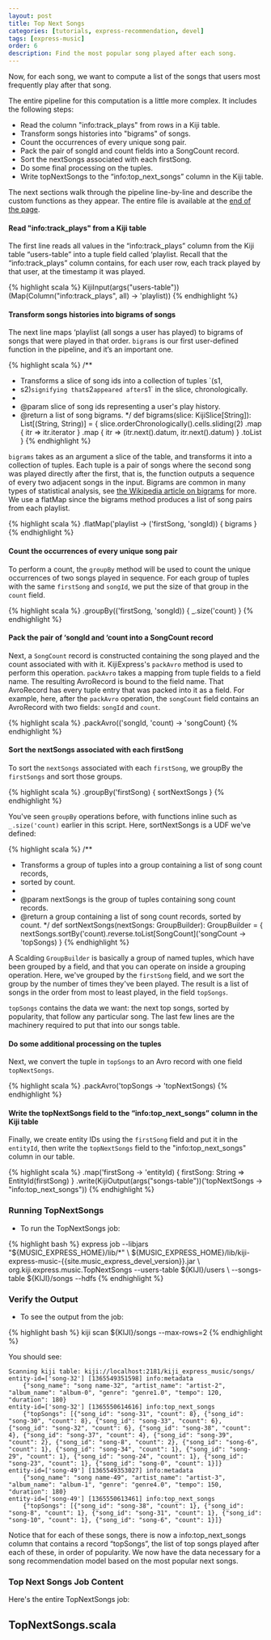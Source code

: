 ```yaml
---
layout: post
title: Top Next Songs
categories: [tutorials, express-recommendation, devel]
tags: [express-music]
order: 6
description: Find the most popular song played after each song.
---
```


Now, for each song, we want to compute a list of the songs that users most frequently play
after that song.

The entire pipeline for this computation is a little more complex.  It includes the following steps:

* Read the column "info:track_plays" from rows in a Kiji table.
* Transform songs histories into "bigrams" of songs.
* Count the occurrences of every unique song pair.
* Pack the pair of songId and count fields into a SongCount record.
* Sort the nextSongs associated with each firstSong.
* Do some final processing on the tuples.
* Write topNextSongs to the “info:top_next_songs” column in the Kiji table.

The next sections walk through the pipeline line-by-line and describe the custom functions as they appear.
The entire file is available at the [end of the page](#top-next-full-code).

#### Read "info:track_plays" from a Kiji table

The first line reads all values in the “info:track_plays” column from the Kiji table “users-table”
into a tuple field called ‘playlist.  Recall that the “info:track_plays” column contains, for each
user row, each track played by that user, at the timestamp it was played.

{% highlight scala %}
    KijiInput(args("users-table"))(Map(Column("info:track_plays", all) -> 'playlist))
{% endhighlight %}

#### Transform songs histories into bigrams of songs

The next line maps ‘playlist (all songs a user has played) to bigrams of songs that were played in
that order.  `bigrams` is our first user-defined function in the pipeline, and it’s an
important one.

{% highlight scala %}
/**
 * Transforms a slice of song ids into a collection of tuples `(s1,
 * s2)` signifying that `s2` appeared after `s1` in the slice, chronologically.
 *
 * @param slice of song ids representing a user's play history.
 * @return a list of song bigrams.
 */
def bigrams(slice: KijiSlice[String]): List[(String, String)] = {
  slice.orderChronologically().cells.sliding(2)
      .map { itr => itr.iterator }
      .map { itr => (itr.next().datum, itr.next().datum) }
      .toList
}
{% endhighlight %}

`bigrams` takes as an argument a slice of the table, and transforms it into a collection of tuples.
Each tuple is a pair of songs where the second song was played directly after the first, that is,
the function outputs a sequence of every two adjacent songs in the input.  Bigrams are common in
many types of statistical analysis, see
[the Wikipedia article on bigrams](http://en.wikipedia.org/wiki/Bigram) for more.  We use a flatMap
since the bigrams method produces a list of song pairs from each playlist.

{% highlight scala %}
    .flatMap('playlist -> ('firstSong, 'songId)) { bigrams }
{% endhighlight %}

#### Count the occurrences of every unique song pair

To perform a count, the `groupBy` method will be used to count the unique occurrences of two songs
played in sequence.  For each group of tuples with the same `firstSong` and `songId`, we put the
size of that group in the `count` field.

{% highlight scala %}
    .groupBy(('firstSong, 'songId)) { _.size('count) }
{% endhighlight %}

#### Pack the pair of ‘songId and ‘count into a SongCount record

Next, a `SongCount` record is constructed containing the song played and the count associated with
with it. KijiExpress's `packAvro` method is used to perform this operation. `packAvro` takes a
mapping from tuple fields to a field name. The resulting AvroRecord is bound to the field name. That
AvroRecord has every tuple entry that was packed into it as a field.  For example, here, after the
`packAvro` operation, the `songCount` field contains an AvroRecord with two fields: `songId` and
`count`.

{% highlight scala %}
    .packAvro(('songId, 'count) -> 'songCount)
{% endhighlight %}

#### Sort the nextSongs associated with each firstSong

To sort the `nextSongs` associated with each `firstSong`, we groupBy the `firstSongs` and sort those
groups.

{% highlight scala %}
    .groupBy('firstSong) { sortNextSongs }
{% endhighlight %}

You've seen `groupBy` operations before, with functions inline such as `_.size('count)` earlier
in this script. Here, sortNextSongs is a UDF we've defined:

{% highlight scala %}
/**
 * Transforms a group of tuples into a group containing a list of song count records,
 * sorted by count.
 *
 * @param nextSongs is the group of tuples containing song count records.
 * @return a group containing a list of song count records, sorted by count.
 */
def sortNextSongs(nextSongs: GroupBuilder): GroupBuilder = {
  nextSongs.sortBy('count).reverse.toList[SongCount]('songCount -> 'topSongs)
}
{% endhighlight %}

A Scalding `GroupBuilder` is basically a group of named tuples, which have been grouped by
a field, and that you can operate on inside a grouping operation.  Here, we've grouped by the
`firstSong` field, and we sort the group by the number of times they've been played. The result is
a list of songs in the order from most to least played, in the field `topSongs`.

`topSongs` contains the data we want: the next top songs, sorted by
popularity, that follow any particular song.  The last few lines are the machinery required to put
that into our songs table.

#### Do some additional processing on the tuples

Next, we convert the tuple in `topSongs` to an Avro record with one field `topNextSongs`.

{% highlight scala %}
    .packAvro('topSongs -> 'topNextSongs)
{% endhighlight %}

#### Write the topNextSongs field to the “info:top_next_songs” column in the Kiji table

Finally, we create entity IDs using the `firstSong` field and put it in the `entityId`, then write the
`topNextSongs` field to the "info:top_next_songs" column in our table.

{% highlight scala %}
    .map('firstSong -> 'entityId) { firstSong: String =>
        EntityId(firstSong) }
    .write(KijiOutput(args("songs-table"))('topNextSongs -> "info:top_next_songs"))
{% endhighlight %}

### Running TopNextSongs ###

* To run the TopNextSongs job:

<div class="userinput">
{% highlight bash %}
express job --libjars "${MUSIC_EXPRESS_HOME}/lib/*" \
    ${MUSIC_EXPRESS_HOME}/lib/kiji-express-music-{{site.music_express_devel_version}}.jar \
    org.kiji.express.music.TopNextSongs --users-table ${KIJI}/users \
    --songs-table ${KIJI}/songs --hdfs
{% endhighlight %}
</div>

### Verify the Output ###

*  To see the output from the job:

<div class="userinput">
{% highlight bash %}
kiji scan ${KIJI}/songs --max-rows=2
{% endhighlight %}
</div>

You should see:

    Scanning kiji table: kiji://localhost:2181/kiji_express_music/songs/
    entity-id=['song-32'] [1365549351598] info:metadata
        {"song_name": "song name-32", "artist_name": "artist-2", "album_name": "album-0", "genre": "genre1.0", "tempo": 120, "duration": 180}
    entity-id=['song-32'] [1365550614616] info:top_next_songs
        {"topSongs": [{"song_id": "song-31", "count": 8}, {"song_id": "song-30", "count": 8}, {"song_id": "song-33", "count": 6}, {"song_id": "song-32", "count": 6}, {"song_id": "song-38", "count": 4}, {"song_id": "song-37", "count": 4}, {"song_id": "song-39", "count": 2}, {"song_id": "song-8", "count": 2}, {"song_id": "song-6", "count": 1}, {"song_id": "song-34", "count": 1}, {"song_id": "song-29", "count": 1}, {"song_id": "song-24", "count": 1}, {"song_id": "song-23", "count": 1}, {"song_id": "song-0", "count": 1}]}
    entity-id=['song-49'] [1365549353027] info:metadata
        {"song_name": "song name-49", "artist_name": "artist-3", "album_name": "album-1", "genre": "genre4.0", "tempo": 150, "duration": 180}
    entity-id=['song-49'] [1365550613461] info:top_next_songs
        {"topSongs": [{"song_id": "song-38", "count": 1}, {"song_id": "song-8", "count": 1}, {"song_id": "song-31", "count": 1}, {"song_id": "song-10", "count": 1}, {"song_id": "song-6", "count": 1}]}

Notice that for each of these songs, there is now a info:top_next_songs column that contains
a record “topSongs”, the list of top songs played after each of these, in order of popularity.
We now have the data necessary for a song recommendation model based on the most popular next songs.

### Top Next Songs Job Content<a id="top-next-full-code"> </a>

Here's the entire TopNextSongs job:

<div id="accordion-container">
  <h2 class="accordion-header"> TopNextSongs.scala </h2>
  <div class="accordion-content">
    <script src="http://gist-it.appspot.com/github/kijiproject/kiji-express-music/raw/{{site.music_express_devel_branch}}/src/main/scala/org/kiji/express/music/TopNextSongs.scala"> </script>
  </div>
</div>
